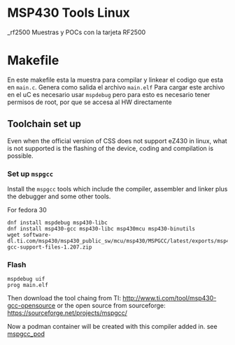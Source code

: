 # MSP430 Tools Linux


_rf2500
Muestras y POCs con la tarjeta RF2500


# Makefile
En este makefile esta la muestra para compilar y linkear el codigo que
esta en `main.c`.
Genera como salida el archivo `main.elf`
Para cargar este archivo en el uC es necesario usar `mspdebug` pero para 
esto es necesario tener permisos de root, por que se accesa al HW directamente


## Toolchain set up

Even when the official version of CSS does not support eZ430 in linux, what is
not supported is the flashing of the device, coding and compilation is possible.

### Set up `mspgcc`

Install the `mspgcc` tools which include the compiler, assembler and linker
plus the debugger and some other tools.

For fedora 30
```
dnf install mspdebug msp430-libc
dnf install msp430-gcc msp430-libc msp430mcu msp430-binutils
wget software-dl.ti.com/msp430/msp430_public_sw/mcu/msp430/MSPGCC/latest/exports/msp430-gcc-support-files-1.207.zip 
```

### Flash

```
mspdebug uif
prog main.elf
```


Then download the tool chaing from TI: http://www.ti.com/tool/msp430-gcc-opensource
or the open source from sourceforge: https://sourceforge.net/projects/mspgcc/

Now a podman container will be created with this compiler added in. see [mspgcc_pod](./mspgcc_pod)
